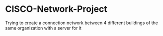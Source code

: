 # CISCO-Network-Project
Trying to create a connection network between 4 different buildings of the same organization with a server for it
